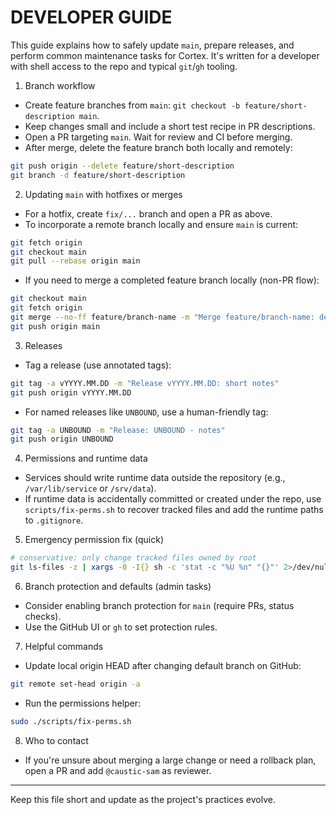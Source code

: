 DEVELOPER GUIDE
===============

This guide explains how to safely update `main`, prepare releases, and perform common maintenance tasks for Cortex. It's written for a developer with shell access to the repo and typical `git`/`gh` tooling.

1) Branch workflow

- Create feature branches from `main`: `git checkout -b feature/short-description main`.
- Keep changes small and include a short test recipe in PR descriptions.
- Open a PR targeting `main`. Wait for review and CI before merging.
- After merge, delete the feature branch both locally and remotely:

```bash
git push origin --delete feature/short-description
git branch -d feature/short-description
```

2) Updating `main` with hotfixes or merges

- For a hotfix, create `fix/...` branch and open a PR as above.
- To incorporate a remote branch locally and ensure `main` is current:

```bash
git fetch origin
git checkout main
git pull --rebase origin main
```

- If you need to merge a completed feature branch locally (non-PR flow):

```bash
git checkout main
git fetch origin
git merge --no-ff feature/branch-name -m "Merge feature/branch-name: description"
git push origin main
```

3) Releases

- Tag a release (use annotated tags):

```bash
git tag -a vYYYY.MM.DD -m "Release vYYYY.MM.DD: short notes"
git push origin vYYYY.MM.DD
```

- For named releases like `UNBOUND`, use a human-friendly tag:

```bash
git tag -a UNBOUND -m "Release: UNBOUND - notes"
git push origin UNBOUND
```

4) Permissions and runtime data

- Services should write runtime data outside the repository (e.g., `/var/lib/service` or `/srv/data`).
- If runtime data is accidentally committed or created under the repo, use `scripts/fix-perms.sh` to recover tracked files and add the runtime paths to `.gitignore`.

5) Emergency permission fix (quick)

```bash
# conservative: only change tracked files owned by root
git ls-files -z | xargs -0 -I{} sh -c 'stat -c "%U %n" "{}"' 2>/dev/null | awk '$1=="root" {print substr($0, index($0,$2))}' | sed 's/^\.\///' | sort -u | xargs -r -I{} sudo chown $(whoami):$(whoami) "{}"
```

6) Branch protection and defaults (admin tasks)

- Consider enabling branch protection for `main` (require PRs, status checks).
- Use the GitHub UI or `gh` to set protection rules.

7) Helpful commands

- Update local origin HEAD after changing default branch on GitHub:

```bash
git remote set-head origin -a
```

- Run the permissions helper:

```bash
sudo ./scripts/fix-perms.sh
```

8) Who to contact

- If you're unsure about merging a large change or need a rollback plan, open a PR and add `@caustic-sam` as reviewer.

---

Keep this file short and update as the project's practices evolve.
